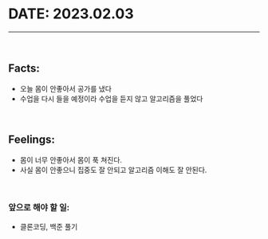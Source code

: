 # DATE: 2023.02.03
<hr>
<br>

## Facts: 
- 오늘 몸이 안좋아서 공가를 냈다
- 수업을 다시 들을 예정이라 수업을 듣지 않고 알고리즘을 풀었다
<br>

## Feelings: 
- 몸이 너무 안좋아서 몸이 푹 쳐진다. 
- 사실 몸이 안좋으니 집중도 잘 안되고 알고리즘 이해도 잘 안된다.
<br>

### 앞으로 해야 할 일: 
- 클론코딩, 백준 풀기